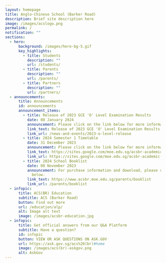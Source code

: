 ```yaml
---
layout: homepage
title: Anglo-Chinese School (Barker Road)
description: Brief site description here
image: /images/acslogo.png
permalink: /
notification: ""
sections:
  - hero:
      background: /images/hero-bg-5.gif
      key_highlights:
        - title: Students
          description: ""
          url: /students/
        - title: Parents
          description: ""
          url: /parents/
        - title: Partners
          description: ""
          url: /partners/
  - announcements:
      title: Announcements
      id: announcements
      announcement_items:
        - title: Release of 2023 GCE 'O' Level Examination Results
          date: 08 January 2024
          announcement: Please click on the link below for more information.
          link_text: Release of 2023 GCE 'O' Level Examination Results
          link_url: /news-and-events/2023-o-level-release
        - title: 2024 Semester 1 Timetable
          date: 31 December 2023
          announcement: Please click on the link below for more information.
          link_text: https://sites.google.com/moe.edu.sg/acsbr-academic-matters
          link_url: https://sites.google.com/moe.edu.sg/acsbr-academic-matters
        - title: 2024 School Booklist
          date: 08 November 2023
          announcement: For purchase information and download, please click on the link
            below.
          link_text: https://www.acsbr.moe.edu.sg/parents/booklist
          link_url: /parents/booklist
  - infopic:
      title: ACS(BR) Education
      subtitle: ACS (Barker Road)
      button: Find out more
      url: /education/alp/
      alt: Image alt text
      image: /images/acsbr-education.jpg
  - infopic:
      title: Get official answers from our Q&A Platform
      subtitle: Have a question?
      id: infopic
      button: VIEW OR ASK QUESTIONS ON ASK.GOV
      url: https://ask.gov.sg/acs%20(br)#home
      image: /images/acs(br)-askgov.png
      alt: AskGov
---
```


